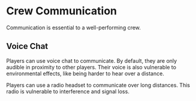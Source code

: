 # Crew Communication
Communication is essential to a well-performing crew.

## Voice Chat
Players can use voice chat to communicate. By default, they are only audible in proximity to other players. Their voice is also vulnerable to environmental effects, like being harder to hear over a distance.

Players can use a radio headset to communicate over long distances. This radio is vulnerable to interference and signal loss.